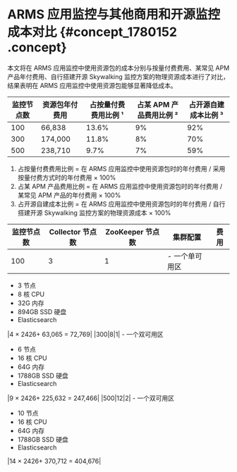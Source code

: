 # ARMS 应用监控与其他商用和开源监控成本对比 {#concept_1780152 .concept}

本文将在 ARMS 应用监控中使用资源包的成本分别与按量付费费用、某常见 APM 产品年付费用、自行搭建开源 Skywalking 监控方案的物理资源成本进行了对比，结果表明在 ARMS 应用监控中使用资源包能够显著降低成本。

|监控节点数|资源包年付费用|占按量付费费用比例 ¹|占某 APM 产品费用比例 ²|占开源自建成本比例 ³|
|-----|-------|-----------|---------------|-----------|
|100|66,838|13.6%|9%|92%|
|300|174,000|11.8%|8%|70%|
|500|238,710|9.7%|7%|59%|

1.  占按量付费费用比例 = 在 ARMS 应用监控中使用资源包时的年付费用 / 采用按量付费方式时的年付费用 × 100%
2.  占某 APM 产品费用比例 = 在 ARMS 应用监控中使用资源包时的年付费用 / 某常见 APM 产品的年付费用 × 100%
3.  占开源自建成本比例 = 在 ARMS 应用监控中使用资源包时的年付费用 / 自行搭建开源 Skywalking 监控方案的物理资源成本 × 100%

|监控节点数|Collector 节点数|ZooKeeper 节点数|集群配置|费用|
|-----|-------------|-------------|----|--|
|100|3|1| -   一个单可用区
-   3 节点
-   8 核 CPU
-   32G 内存
-   894GB SSD 硬盘
-   Elasticsearch

 |4 × 2426+ 63,065 = 72,769|
|300|8|1| -   一个双可用区
-   6 节点
-   16 核 CPU
-   64G 内存
-   1788GB SSD 硬盘
-   Elasticsearch

 |9 × 2426+ 225,632 = 247,466|
|500|12|2| -   一个双可用区
-   10 节点
-   16 核 CPU
-   64G 内存
-   1788GB SSD 硬盘
-   Elasticsearch

 |14 × 2426+ 370,712 = 404,676|

